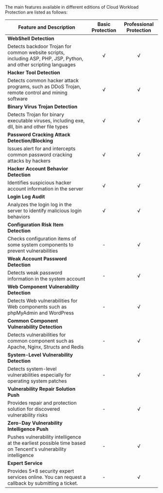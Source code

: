 The main features available in different editions of Cloud Workload Protection are listed as follows:

| **Feature and Description** | **Basic Protection** | **Professional Protection** |
| ---------------------------------------- | :------: | :------: |
| **WebShell Detection**
 Detects backdoor Trojan for common website scripts, including ASP, PHP, JSP, Python, and other scripting languages | √ | √ |
| **Hacker Tool Detection**
 Detects common hacker attack programs, such as DDoS Trojan, remote control and mining software | √ | √ |
| **Binary Virus Trojan Detection**
Detects Trojan for binary executable viruses, including exe, dll, bin and other file types | √ | √ |
| **Password Cracking Attack Detection/Blocking**
 Issues alert for and intercepts common password cracking attacks by hackers | √ | √ |
| **Hacker Account Behavior Detection**
Identifies suspicious hacker account information in the server | √ | √ |
| **Login Log Audit**
 Analyzes the login log in the server to identify malicious login behaviors | √ | √ |
| **Configuration Risk Item Detection**
 Checks configuration items of some system components to prevent vulnerabilities |     -     |√ |
| **Weak Account Password Detection**
 Detects weak password information in the system account |     -     |√ |
| **Web Component Vulnerability Detection**
 Detects Web vulnerabilities for Web components such as phpMyAdmin and WordPress |     -     |√ |
| **Common Component Vulnerability Detection**
Detects vulnerabilities for common component such as Apache, Nginx, Structs and Redis |     -     |√ |
| **System-Level Vulnerability Detection**
 Detects system-level vulnerabilities especially for operating system patches |     -     |√ |
| **Vulnerability Repair Solution Push**
Provides repair and protection solution for discovered vulnerability risks |     -     |√ |
| **Zero-Day Vulnerability Intelligence Push**
 Pushes vulnerability intelligence at the earliest possible time based on Tencent's vulnerability intelligence |     -     |√ |
| **Expert Service**
 Provides 5*8 security expert services online. You can request a callback by submitting a ticket. |     -     |√ |
